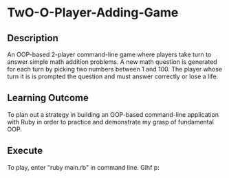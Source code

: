 # TwO-O-Player-Adding-Game

## Description
An OOP-based 2-player command-line game where players take turn to answer simple math addition problems. A new math question is generated for each turn by picking two numbers between 1 and 100. The player whose turn it is is prompted the question and must answer correctly or lose a life.

## Learning Outcome
To plan out a strategy in building an OOP-based command-line application with Ruby in order to practice and demonstrate my grasp of fundamental OOP.

## Execute
To play, enter "ruby main.rb" in command line. Glhf p:
